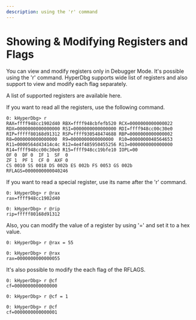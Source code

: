 ```yaml
---
description: using the 'r' command
---
```


# Showing & Modifying Registers and Flags

You can view and modify registers only in Debugger Mode. It's possible using the 'r' command. HyperDbg supports wide list of registers and also support to view and modify each flag separately.

A list of supported registers are available here.

If you want to read all the registers, use the following command.

```clike
0: kHyperDbg> r
RAX=ffff948cc1902d40 RBX=ffff948cbfefb520 RCX=0000000000000022
RDX=0000000000000000 RSI=0000000000000000 RDI=ffff948cc00c30e0
RIP=fffff80168d91312 RSP=ffff930548474688 RBP=0000000000000002
R8=0000000000000000  R9=0000000000000000  R10=0000000048564653
R11=0000564d43414c4c R12=4e4f485950455256 R13=0000000000000000
R14=ffff948cc00c30e0 R15=ffff948cc19bfe10 IOPL=00
OF 0  DF 0  IF 1  SF  0
ZF 1  PF 1  CF 0  AXF 0
CS 0010 SS 0018 DS 002b ES 002b FS 0053 GS 002b
RFLAGS=0000000000040246
```

If you want to read a special register, use its name after the 'r' command.

```clike
0: kHyperDbg> r @rax
rax=ffff948cc1902d40

0: kHyperDbg> r @rip
rip=fffff80168d91312
```

Also, you can modify the value of a register by using '=' and set it to a hex value.

```clike
0: kHyperDbg> r @rax = 55

0: kHyperDbg> r @rax
rax=0000000000000055
```

It's also possible to modify the each flag of the RFLAGS.

```
0: kHyperDbg> r @cf
cf=0000000000000000

0: kHyperDbg> r @cf = 1

0: kHyperDbg> r @cf
cf=0000000000000001
```
